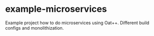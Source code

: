 # example-microservices
Example project how to do microservices using Oat++. Different build configs and monolithization.
